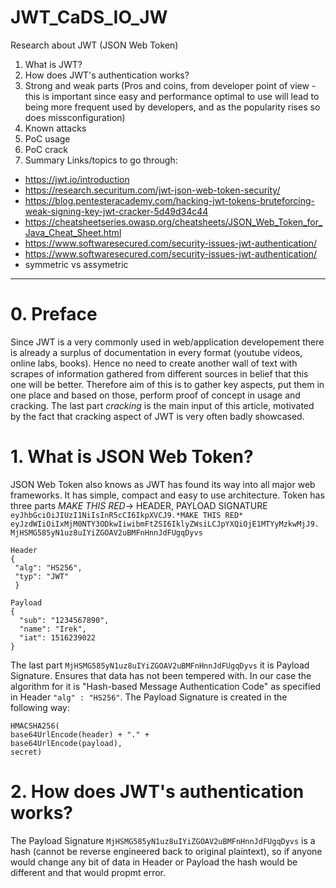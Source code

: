 # JWT_CaDS_IO_JW
Research about JWT (JSON Web Token)
1. What is JWT?
2. How does JWT's authentication works?
3. Strong and weak parts (Pros and coins, from developer point of view - this is important since easy and performance optimal to use will lead to being more frequent used by developers, and as the popularity rises so does missconfiguration)
4. Known attacks
5. PoC usage
6. PoC crack
7. Summary
Links/topics to go through:
* https://jwt.io/introduction
* https://research.securitum.com/jwt-json-web-token-security/
* https://blog.pentesteracademy.com/hacking-jwt-tokens-bruteforcing-weak-signing-key-jwt-cracker-5d49d34c44
* https://cheatsheetseries.owasp.org/cheatsheets/JSON_Web_Token_for_Java_Cheat_Sheet.html
* https://www.softwaresecured.com/security-issues-jwt-authentication/
* https://www.softwaresecured.com/security-issues-jwt-authentication/
* symmetric vs assymetric

---


# 0. Preface

Since JWT is a very commonly used in web/application developement there is already a surplus of documentation in every format (youtube videos, online labs, books). Hence no need to create another wall of text with scrapes of information gathered from different sources in belief that this one will be better. Therefore aim of this is to gather key aspects, put them in one place and based on those, perform proof of concept in usage and cracking. The last part _cracking_ is the main input of this article, motivated by the fact that cracking aspect of JWT is very often badly showcased.

# 1. What is JSON Web Token?
  JSON Web Token also knows as JWT has found its way into all major web frameworks. It has simple, compact and easy to use architecture. Token has three parts *MAKE THIS RED*-> HEADER, PAYLOAD SIGNATURE
`eyJhbGciOiJIUzI1NiIsInR5cCI6IkpXVCJ9.*MAKE THIS RED*
eyJzdWIiOiIxMjM0NTY3ODkwIiwibmFtZSI6IklyZWsiLCJpYXQiOjE1MTYyMzkwMjJ9.
MjHSMG585yN1uz8uIYiZGOAV2uBMFnHnnJdFUgqDyvs`
```
Header
{  
 "alg": "HS256", 
 "typ": "JWT"
 }

Payload
{
  "sub": "1234567890",
  "name": "Irek",
  "iat": 1516239022
}
```
The last part `MjHSMG585yN1uz8uIYiZGOAV2uBMFnHnnJdFUgqDyvs` it is Payload Signature. Ensures that data has not been tempered with. In our case the algorithm for it is "Hash-based Message Authentication Code" as specified in Header `"alg" : "HS256"`. The Payload Signature is created in the following way:

```
HMACSHA256( 
base64UrlEncode(header) + "." +
base64UrlEncode(payload),
secret)
```

# 2. How does JWT's authentication works?

The Payload Signature `MjHSMG585yN1uz8uIYiZGOAV2uBMFnHnnJdFUgqDyvs` is a hash (cannot be reverse engineered back to original plaintext), so if anyone would change any bit of data in Header or Payload the hash would be different and that would propmt error.


















